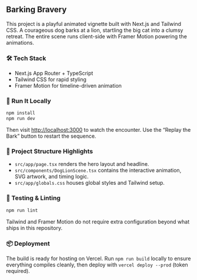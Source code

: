 ## Barking Bravery

This project is a playful animated vignette built with Next.js and Tailwind CSS. A courageous dog barks at a lion, startling the big cat into a clumsy retreat. The entire scene runs client-side with Framer Motion powering the animations.

### 🛠️ Tech Stack
- Next.js App Router + TypeScript
- Tailwind CSS for rapid styling
- Framer Motion for timeline-driven animation

### 🚀 Run It Locally
```bash
npm install
npm run dev
```
Then visit [http://localhost:3000](http://localhost:3000) to watch the encounter. Use the “Replay the Bark” button to restart the sequence.

### 📂 Project Structure Highlights
- `src/app/page.tsx` renders the hero layout and headline.
- `src/components/DogLionScene.tsx` contains the interactive animation, SVG artwork, and timing logic.
- `src/app/globals.css` houses global styles and Tailwind setup.

### 🧪 Testing & Linting
```bash
npm run lint
```
Tailwind and Framer Motion do not require extra configuration beyond what ships in this repository.

### 📦 Deployment
The build is ready for hosting on Vercel. Run `npm run build` locally to ensure everything compiles cleanly, then deploy with `vercel deploy --prod` (token required).
